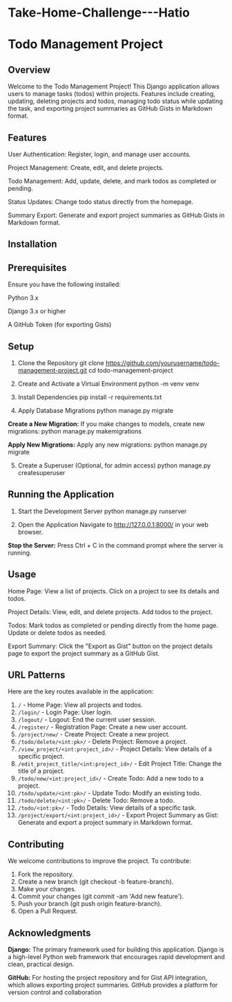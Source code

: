 # Take-Home-Challenge---Hatio
 
# Todo Management Project
## Overview
Welcome to the Todo Management Project! This Django application allows users to manage tasks (todos) within projects. Features include creating, updating, deleting projects and todos, managing todo status while updating the task, and exporting project summaries as GitHub Gists in Markdown format.

## Features
User Authentication: Register, login, and manage user accounts.

Project Management: Create, edit, and delete projects.

Todo Management: Add, update, delete, and mark todos as completed or pending.

Status Updates: Change todo status directly from the homepage.

Summary Export: Generate and export project summaries as GitHub Gists in Markdown format.

## Installation
## Prerequisites
Ensure you have the following installed:

Python 3.x

Django 3.x or higher

A GitHub Token (for exporting Gists)


## Setup
 1. Clone the Repository
git clone https://github.com/yourusername/todo-management-project.git
cd todo-management-project

 2. Create and Activate a Virtual Environment
python -m venv venv

 3. Install Dependencies
pip install -r requirements.txt

 4. Apply Database Migrations
python manage.py migrate

**Create a New Migration:** If you make changes to models, create new migrations:
 python manage.py makemigrations
 
 **Apply New Migrations:** Apply any new migrations:
 python manage.py migrate
 
 5. Create a Superuser (Optional, for admin access)
python manage.py createsuperuser

## Running the Application
 1. Start the Development Server
python manage.py runserver

 2. Open the Application
Navigate to http://127.0.0.1:8000/ in your web browser.

**Stop the Server:** Press Ctrl + C in the command prompt where the server is running.


## Usage
Home Page: View a list of projects. Click on a project to see its details and todos.

Project Details: View, edit, and delete projects. Add todos to the project.

Todos: Mark todos as completed or pending directly from the home page. Update or delete todos as needed.

Export Summary: Click the "Export as Gist" button on the project details page to export the project summary as a GitHub Gist.


## URL Patterns
Here are the key routes available in the application:

 1. `/` - Home Page: View all projects and todos.
 2. `/login/` - Login Page: User login.
 3. `/logout/` - Logout: End the current user session.
 4. `/register/` - Registration Page: Create a new user account.
 5. `/project/new/` - Create Project: Create a new project.
 6. `/todo/delete/<int:pk>/` - Delete Project: Remove a project.
 7. `/view_project/<int:project_id>/` - Project Details: View details of a specific project.
 8. `/edit_project_title/<int:project_id>/` - Edit Project Title: Change the title of a project.
 9. `/todo/new/<int:project_id>/` - Create Todo: Add a new todo to a project.
 10. `/todo/update/<int:pk>/` - Update Todo: Modify an existing todo.
 11. `/todo/delete/<int:pk>/` - Delete Todo: Remove a todo.
 12. `/todo/<int:pk>/` - Todo Details: View details of a specific task.
 13. `/project/export/<int:project_id>/` - Export Project Summary as Gist: Generate and export a project summary in Markdown format.


## Contributing
We welcome contributions to improve the project. To contribute:

 1. Fork the repository.
 2. Create a new branch (git checkout -b feature-branch).
 3. Make your changes.
 4. Commit your changes (git commit -am 'Add new feature').
 5. Push your branch (git push origin feature-branch).
 6. Open a Pull Request.


## Acknowledgments
**Django:** The primary framework used for building this application. Django is a high-level Python web framework that encourages rapid development and clean, practical design.

**GitHub:** For hosting the project repository and for Gist API integration, which allows exporting project summaries. GitHub provides a platform for version control and collaboration
